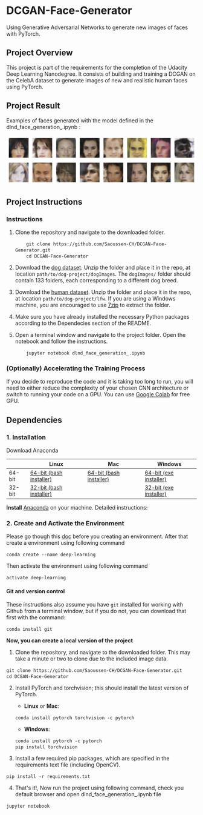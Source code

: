 # DCGAN-Face-Generator
Using Generative Adversarial Networks to generate new images of faces with PyTorch.

## Project Overview

This project is part of the requirements for the completion of the Udacity Deep Learning Nanodegree. It consists of building and training a DCGAN on the CelebA dataset to generate images of new and realistic human faces using PyTorch. 

## Project Result

Examples of faces generated with the model defined in the dlnd_face_generation_.ipynb : 

![DCGAN Face Generation Results](https://github.com/Saoussen-CH/DCGAN-Face-Generator/blob/master/GeneratedFaces.png)

## Project Instructions

### Instructions

1. Clone the repository and navigate to the downloaded folder.
	
	```	
		git clone https://github.com/Saoussen-CH/DCGAN-Face-Generator.git
		cd DCGAN-Face-Generator
	```
3. Download the [dog dataset](https://s3-us-west-1.amazonaws.com/udacity-aind/dog-project/dogImages.zip).  Unzip the folder and place it in the repo, at location `path/to/dog-project/dogImages`.  The `dogImages/` folder should contain 133 folders, each corresponding to a different dog breed.
4. Download the [human dataset](http://vis-www.cs.umass.edu/lfw/lfw.tgz).  Unzip the folder and place it in the repo, at location `path/to/dog-project/lfw`.  If you are using a Windows machine, you are encouraged to use [7zip](http://www.7-zip.org/) to extract the folder. 
5. Make sure you have already installed the necessary Python packages according to the Dependecies section of the README.
6. Open a terminal window and navigate to the project folder. Open the notebook and follow the instructions.
	
	```
		jupyter notebook dlnd_face_generation_.ipynb
	```

### (Optionally) Accelerating the Training Process 

If you decide to reproduce the code and it is taking too long to run, you will need to either reduce the complexity of your chosen CNN architecture or switch to running your code on a GPU. You can use [Google Colab](https://colab.research.google.com/) for free GPU.

## Dependencies

### 1. Installation

Download Anaconda

|        | Linux | Mac | Windows | 
|--------|-------|-----|---------|
| 64-bit | [64-bit (bash installer)][lin64] | [64-bit (bash installer)][mac64] | [64-bit (exe installer)][win64]
| 32-bit | [32-bit (bash installer)][lin32] |  | [32-bit (exe installer)][win32]

[win64]: https://repo.anaconda.com/archive/Anaconda3-2018.12-Windows-x86_64.exe
[win32]: https://repo.anaconda.com/archive/Anaconda3-2018.12-Windows-x86.exe
[mac64]: https://repo.anaconda.com/archive/Anaconda3-2018.12-MacOSX-x86_64.sh
[lin64]: https://repo.anaconda.com/archive/Anaconda3-2018.12-Linux-x86_64.sh
[lin32]: https://repo.anaconda.com/archive/Anaconda3-2018.12-Linux-x86.sh

**Install** [Anaconda](https://docs.anaconda.com/anaconda/install/) on your machine. Detailed instructions:

### 2. Create and Activate the Environment

Please go though this [doc](https://conda.io/projects/conda/en/latest/user-guide/tasks/manage-environments.html) before you creating an environment.
After that create a environment using following command

```
conda create --name deep-learning
```

Then activate the environment using following command

```
activate deep-learning
```

#### Git and version control
These instructions also assume you have `git` installed for working with Github from a terminal window, but if you do not, you can download that first with the command:
```
conda install git
```

**Now, you can create a local version of the project**

1. Clone the repository, and navigate to the downloaded folder. This may take a minute or two to clone due to the included image data.
```
git clone https://github.com/Saoussen-CH/DCGAN-Face-Generator.git
cd DCGAN-Face-Generator
```

2. Install PyTorch and torchvision; this should install the latest version of PyTorch.
	
	- __Linux__ or __Mac__: 
	```
	conda install pytorch torchvision -c pytorch 
	```
	- __Windows__: 
	```
	conda install pytorch -c pytorch
	pip install torchvision
	```

3. Install a few required pip packages, which are specified in the requirements text file (including OpenCV).
```
pip install -r requirements.txt
```

4. That's it!, Now run the project using following command, check you default browser and open dlnd_face_generation_.ipynb file

```
jupyter notebook
```

      


